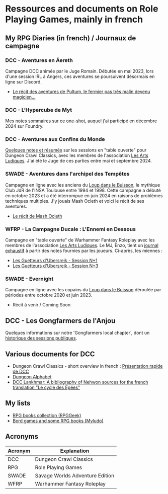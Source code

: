 # Ressources and documents on Role Playing Games, mainly in french

## My RPG Diaries (in french) / Journaux de campagne

### DCC - Aventures en &Aacute;ereth

Campagne DCC animée par le Juge Romain. Débutée en mai 2023, lors d'une session IRL à Angers, ces aventures se poursuivent désormais en ligne sur Discord.

- [Le récit des aventures de Pultum, le fermier pas très malin devenu magicien...](./dcc/pultum/notes)

### DCC - L’Hypercube de Myt 

Mes [notes sommaires sur ce one-shot](./dcc/hypercube-of-myt/notes), auquel j'ai participé en décembre 2024 sur Foundry.

### DCC - Aventures aux Confins du Monde

[Quelques notes et résumés](./dcc/aux-confins-du-monde/toc) sur les sessions en "table ouverte" pour Dungeon Crawl Classics, avec les membres de l'association [Les Arts Ludiques](https://www.lesartsludiques.fr/). J'ai été le Juge de ces parties entre mai et septembre 2024.

### SWADE - Aventures dans l'archipel des Tempêtes

Campagne en ligne avec les anciens du [Loup dans le Buisson](http://web.archive.org/web/20010502024014/http://www.etud.insa-tlse.fr/~club_jdr/), le mythique Club JdR de l'INSA Toulouse entre 1994 et 1998. Cette campagne a débuté en octobre 2023 et a été interrompue en juin 2024 en raisons de problèmes techniques multiples. J'y jouais Mash Ocleth et voici le récit de ses aventures.

- [Le récit de Mash Ocleth](./swade/Archipel-des-Tempetes/notes)

### WFRP - La Campagne Ducale : L'Ennemi en Dessous

Campagne en "table ouverte" de Warhammer Fantasy Roleplay avec les membres de l'association [Les Arts Ludiques](https://www.lesartsludiques.fr/).
Le MJ, Enzo, tient un [journal exhaustif](https://lesartsludiques.fr/forum/public/d/1082-la-campagne-ducale-lennemi-en-dessous-campagne-warhammer-fantasy) à partir des notes fournies par les joueurs. Ci-après, les miennes :

- [Les Guetteurs d'Ubersreik - Session N+1](./wfrp/wfrp_lal_2024_03_16)
- [Les Guetteurs d'Ubersreik - Session N+3](./wfrp/wfrp_lal_2024_03_30)

### SWADE - Evernight

Campagne en ligne avec les copains du [Loup dans le Buisson](http://web.archive.org/web/20010502024014/http://www.etud.insa-tlse.fr/~club_jdr/) déroulée par périodes entre octobre 2020 et juin 2023.

- Récit à venir / Coming Soon

## DCC - Les Gongfarmers de l'Anjou

Quelques informations sur notre 'Gongfarmers local chapter', dont un [historique des sessions publiques](./dcc/road-crew/les_gongfarmers_de_l_anjou).


## Various documents for DCC

- Dungeon Crawl Classics - short overview in french : [Présentation rapide de DCC](./dcc/intro-fr)
- [Dungeon Alphabet](./dcc/dungeon-alphabet)
- [DCC Lankhmar: A bibliography of Nehwon sources for the french translation "Le cycle des Epées"](./dcc/lankhmar/leiber-books-novels)

## My lists

- [RPG books collection (RPGGeek)](https://rpggeek.com/collection/user/Adinarak?sort=postdate&sortdir=desc&rankobjecttype=subtype&rankobjectid=17&columns=title%7Cthumbnail%7Cversion%7Cpostdate%7Crating&geekranks=RPG%20Rank&objecttype=thing&ff=1&subtype=rpgitem)
- [Bord games and some RPG books (Myludo)](https://www.myludo.fr/#!/profil/civodul-vereli-45136/collection/*/*/*/*/*/*/*/*/144/bydatedesc)


## Acronyms

| Acronym | Explanation|
| ---- | --- |
| DCC | Dungeon Crawl Classics |
| RPG | Role Playing Games |
| SWADE | Savage Worlds Adventure Edition |
| WFRP | Warhammer Fantasy Roleplay |
